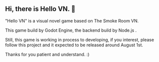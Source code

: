 ## Hi, there is Hello VN. 👋

"Hello VN" is a visual novel game based on The Smoke Room VN.

This game build by Godot Engine, the backend build by Node.js .

Still, this game is working in process to developing, if you interest, please follow this project and it expected to be released around August 1st.

Thanks for you patient and understand. :)
